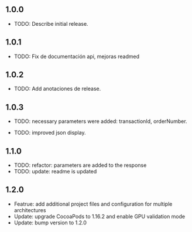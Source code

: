 ## 1.0.0

* TODO: Describe initial release.

## 1.0.1

* TODO: Fix de documentación api, mejoras readmed

## 1.0.2

* TODO: Add anotaciones de release.

## 1.0.3

* TODO: necessary parameters were added: transactionId, orderNumber.

* TODO: improved json display.

## 1.1.0

* TODO: refactor: parameters are added to the response
* TODO: update: readme is updated

## 1.2.0

* Featrue: add additional project files and configuration for multiple architectures
* Update: upgrade CocoaPods to 1.16.2 and enable GPU validation mode
* Update: bump version to 1.2.0



